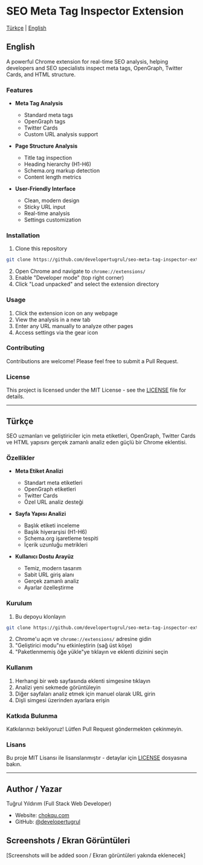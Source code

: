 # SEO Meta Tag Inspector Extension

[Türkçe](#türkçe) | [English](#english)

## English

A powerful Chrome extension for real-time SEO analysis, helping developers and SEO specialists inspect meta tags, OpenGraph, Twitter Cards, and HTML structure.

### Features

- **Meta Tag Analysis**
  - Standard meta tags
  - OpenGraph tags
  - Twitter Cards
  - Custom URL analysis support

- **Page Structure Analysis**
  - Title tag inspection
  - Heading hierarchy (H1-H6)
  - Schema.org markup detection
  - Content length metrics

- **User-Friendly Interface**
  - Clean, modern design
  - Sticky URL input
  - Real-time analysis
  - Settings customization

### Installation

1. Clone this repository
```bash
git clone https://github.com/developertugrul/seo-meta-tag-inspector-extension.git
```
2. Open Chrome and navigate to `chrome://extensions/`
3. Enable "Developer mode" (top right corner)
4. Click "Load unpacked" and select the extension directory

### Usage

1. Click the extension icon on any webpage
2. View the analysis in a new tab
3. Enter any URL manually to analyze other pages
4. Access settings via the gear icon

### Contributing

Contributions are welcome! Please feel free to submit a Pull Request.

### License

This project is licensed under the MIT License - see the [LICENSE](LICENSE) file for details.

---

## Türkçe

SEO uzmanları ve geliştiriciler için meta etiketleri, OpenGraph, Twitter Cards ve HTML yapısını gerçek zamanlı analiz eden güçlü bir Chrome eklentisi.

### Özellikler

- **Meta Etiket Analizi**
  - Standart meta etiketleri
  - OpenGraph etiketleri
  - Twitter Cards
  - Özel URL analiz desteği

- **Sayfa Yapısı Analizi**
  - Başlık etiketi inceleme
  - Başlık hiyerarşisi (H1-H6)
  - Schema.org işaretleme tespiti
  - İçerik uzunluğu metrikleri

- **Kullanıcı Dostu Arayüz**
  - Temiz, modern tasarım
  - Sabit URL giriş alanı
  - Gerçek zamanlı analiz
  - Ayarlar özelleştirme

### Kurulum

1. Bu depoyu klonlayın
```bash
git clone https://github.com/developertugrul/seo-meta-tag-inspector-extension.git
```
2. Chrome'u açın ve `chrome://extensions/` adresine gidin
3. "Geliştirici modu"nu etkinleştirin (sağ üst köşe)
4. "Paketlenmemiş öğe yükle"ye tıklayın ve eklenti dizinini seçin

### Kullanım

1. Herhangi bir web sayfasında eklenti simgesine tıklayın
2. Analizi yeni sekmede görüntüleyin
3. Diğer sayfaları analiz etmek için manuel olarak URL girin
4. Dişli simgesi üzerinden ayarlara erişin

### Katkıda Bulunma

Katkılarınızı bekliyoruz! Lütfen Pull Request göndermekten çekinmeyin.

### Lisans

Bu proje MIT Lisansı ile lisanslanmıştır - detaylar için [LICENSE](LICENSE) dosyasına bakın.

---

## Author / Yazar

Tuğrul Yıldırım (Full Stack Web Developer)
- Website: [chokqu.com](https://chokqu.com)
- GitHub: [@developertugrul](https://github.com/developertugrul)

## Screenshots / Ekran Görüntüleri

[Screenshots will be added soon / Ekran görüntüleri yakında eklenecek]
